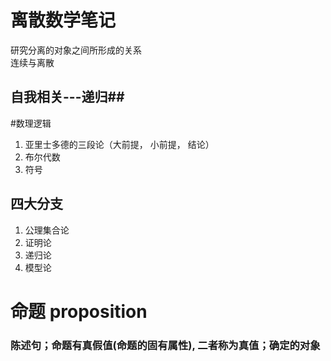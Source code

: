 # 离散数学笔记 #
研究分离的对象之间所形成的关系  
连续与离散
## 自我相关---递归##
#数理逻辑
1. 亚里士多德的三段论（大前提， 小前提， 结论）
2. 布尔代数
3. 符号

## 四大分支
1. 公理集合论
2. 证明论
3. 递归论
4. 模型论

# 命题 proposition
### 陈述句；命题有真假值(命题的固有属性), 二者称为真值；确定的对象 ###

